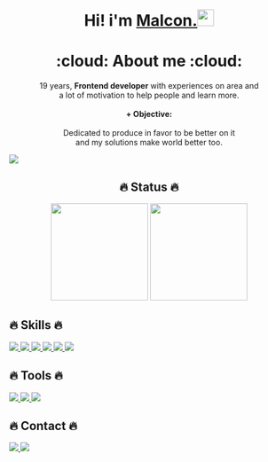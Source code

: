 <h1 align="center"> Hi! i'm <a href="https://linktr.ee/malconn"><strong>Malcon.</strong><a target="_blank" rel="noopener noreferrer" href="https://camo.githubusercontent.com/e8e7b06ecf583bc040eb60e44eb5b8e0ecc5421320a92929ce21522dbc34c891/68747470733a2f2f6d656469612e67697068792e636f6d2f6d656469612f6876524a434c467a6361737252346961377a2f67697068792e676966"><img src="https://camo.githubusercontent.com/e8e7b06ecf583bc040eb60e44eb5b8e0ecc5421320a92929ce21522dbc34c891/68747470733a2f2f6d656469612e67697068792e636f6d2f6d656469612f6876524a434c467a6361737252346961377a2f67697068792e676966" width="30px" data-canonical-src="https://media.giphy.com/media/hvRJCLFzcasrR4ia7z/giphy.gif" style="max-width:100%;"></a> </h1>
  <h1 align="center"> :cloud: About me :cloud: </h1>
  <p align="center">
    19 years, <strong>Frontend developer</strong> with experiences on area and <br> a lot of motivation to help people and learn more.<br></br>
    <strong>+ Objective: </strong><br><br>
    Dedicated to produce in favor to be better on it <br> and my solutions make world better too.
  </p>
  
  <img src="https://radio.x-team.com/_next/static/media/matrix.e752cfaf.gif" />
  
  
  
  <h2 align="center"> 🔥 Status 🔥 </h2>
  <p align="center">
    <img height="175em" src="https://github-readme-stats.vercel.app/api?username=malconn&show_icons=true&theme=radical&include_all_commits=true&count_private=true"/>
    <img height="175em" src="https://github-readme-stats.vercel.app/api/top-langs/?username=malconn&layout=compact&langs_count=16&theme=radical"/>
  </p>

  <h2> 🔥 Skills 🔥</h2>
  
  <span aling="center">
    <a target='_blank' href="https://getbootstrap.com/">
     <img src="https://img.shields.io/badge/Bootstrap-563D7C?style=for-the-badge&logo=bootstrap&logoColor=white"/>
    </a>
    <a href="https://developer.mozilla.org/pt-BR/docs/Web/JavaScript">
      <img src="https://img.shields.io/badge/JavaScript-323330?style=for-the-badge&logo=javascript&logoColor=F7DF1E"/>
    </a>
    <a href="https://developer.mozilla.org/pt-BR/docs/Web/HTML">
      <img src="https://img.shields.io/badge/HTML5-E34F26?style=for-the-badge&logo=html5&logoColor=white"/>
    </a>
    <a href="https://developer.mozilla.org/pt-BR/docs/Web/CSS"> 
      <img src="https://img.shields.io/badge/CSS3-1572B6?style=for-the-badge&logo=css3&logoColor=white"/>
    </a>
    <a href="https://sass-lang.com/documentation">
      <img src="https://img.shields.io/badge/Sass-CC6699?style=for-the-badge&logo=sass&logoColor=white"/>
    </a>
    <a href="https://www.php.net/">
      <img src="https://img.shields.io/badge/PHP-777BB4?style=for-the-badge&logo=php&logoColor=white"/>
    </a>
  </span>
  
  
  
<h2> 🔥 Tools 🔥 </h2>
  <p>
    <a href="https://git-scm.com/">
      <img src="https://img.shields.io/badge/Git-F05032?style=for-the-badge&logo=git&logoColor=white"/>
    </a>
    <a href="https://www.npmjs.com/">
      <img src="https://img.shields.io/badge/npm-CB3837?style=for-the-badge&logo=npm&logoColor=white"/>
    </a>
    <a href="https://classic.yarnpkg.com/en/">
      <img src="https://img.shields.io/badge/Yarn-2C8EBB?style=for-the-badge&logo=yarn&logoColor=white"/>
    </a>
  </p>
    
<h2>🔥 Contact 🔥 </h2>
  <p>
    <a target='_blank' href="https://linktr.ee/malconn">
        <img src="https://img.shields.io/badge/linktree-39E09B?style=for-the-badge&logo=linktree&logoColor=white">
    </a>
    <a target='_blank' href="mailto:malconaugusto@outlook.com">
        <img src="https://img.shields.io/badge/Microsoft_Outlook-0078D4?style=for-the-badge&logo=microsoft-outlook&logoColor=white">
    </a>
  </p>
